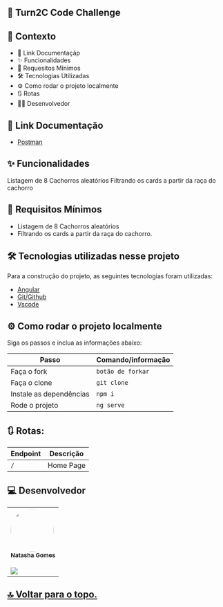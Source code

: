 ## 🚀 Turn2C Code Challenge

## 🧠 Contexto

- 🔗 Link Documentaçãp
- ✨ Funcionalidades
- 🎯 Requesitos Mínimos
- 🛠️ Tecnologias Utilizadas
- ⚙️ Como rodar o projeto localmente
- 🔃 Rotas
- 👨‍💻 Desenvolvedor

## 🔗 Link Documentação

- [Postman](https://documenter.getpostman.com/view/5578104/2s935hRnak)

## ✨ Funcionalidades

Listagem de 8 Cachorros aleatórios
Filtrando os cards a partir da raça do cachorro


## 🎯 Requisitos Mínimos

- Listagem de 8 Cachorros aleatórios
- Filtrando os cards a partir da raça do cachorro.

## 🛠️ Tecnologias utilizadas nesse projeto

Para a construção do projeto, as seguintes tecnologias foram utilizadas:

- [Angular](https://angular.io/docs)
- [Git/Github](https://github.com/)
- [Vscode](https://code.visualstudio.com/)

## ⚙️ Como rodar o projeto localmente

Siga os passos e inclua as informações abaixo:

| Passo                   | Comando/informação |
| ----------------------- | ------------------ |
| Faça o fork             | `botão de forkar`  |
| Faça o clone            | `git clone`        |
| Instale as dependências | `npm i`            |
| Rode o projeto          | `ng serve`          |

## 🔃 Rotas:

| Endpoint          | Descrição                   |
| ----------------- | --------------------------- |
| `/`               | Home Page                   |

## ‍💻 Desenvolvedor

<table>
  <tr>  
    <td text-align="center"><a href="https://github.com/natashagomesr"><img style="border-radius: 50%;" src="https://avatars.githubusercontent.com/u/98358842?v=4" width="100px;" alt=""/>
    <br /><sub><b>Natasha Gomes</b>
    <br></sub></a><br /> <a href="https://www.linkedin.com/in/natasha-gomes-r/"> <img src="https://img.shields.io/badge/LinkedIn-0077B5?style=for-the-badge&logo=linkedin&logoColor=white" /></a></td>    
  </tr>
  
</table>

<h2>
  <a href='#top'>🔝 Voltar para o topo.</a>
</h2>

<br>

